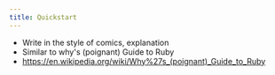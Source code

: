 ```yaml
---
title: Quickstart
---
```


- Write in the style of comics, explanation
- Similar to why's (poignant) Guide to Ruby
- https://en.wikipedia.org/wiki/Why%27s_(poignant)_Guide_to_Ruby